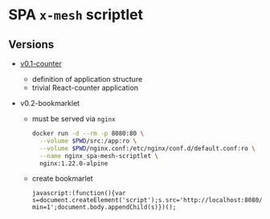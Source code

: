# SPA `x-mesh` scriptlet

## Versions
- [v0.1-counter](https://rawcdn.githack.com/mhrachovec/spa-mesh-bookmarklet/v0.1-counter/src/index.html?min=1)
  - definition of application structure
  - trivial React-counter application

- v0.2-bookmarklet
  - must be served via `nginx`
    ```bash
    docker run -d --rm -p 8080:80 \
      --volume $PWD/src:/app:ro \
      --volume $PWD/nginx.conf:/etc/nginx/conf.d/default.conf:ro \
      --name nginx_spa-mesh-scriptlet \
      nginx:1.22.0-alpine
    ```
  - create bookmarlet
    ```javacript
    javascript:(function(){var s=document.createElement('script');s.src='http://localhost:8080/index.js?min=1';document.body.appendChild(s)})();
    ```
